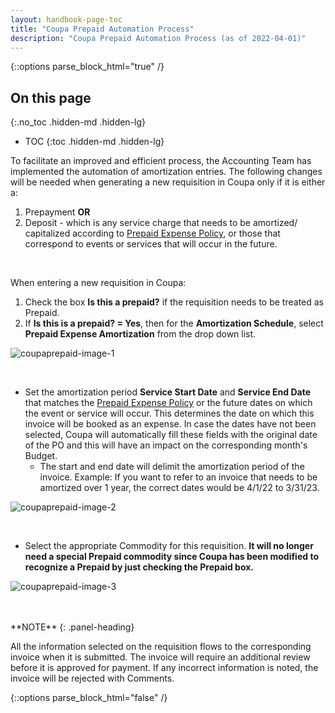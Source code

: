 ```yaml
---
layout: handbook-page-toc
title: "Coupa Prepaid Automation Process"
description: "Coupa Prepaid Automation Process (as of 2022-04-01)"
---
```


{::options parse_block_html="true" /}

<link rel="stylesheet" type="text/css" href="/stylesheets/biztech.css" />

## On this page
{:.no_toc .hidden-md .hidden-lg}

- TOC
{:toc .hidden-md .hidden-lg}

To facilitate an improved and efficient process, the Accounting Team has implemented the automation of amortization entries. The following changes will be needed when generating a new requisition in Coupa only if it is either a:

1. Prepayment **OR**
1. Deposit - which is any service charge that needs to be amortized/ capitalized according to [Prepaid Expense Policy](https://about.gitlab.com/handbook/finance/accounting/#prepaid-expense-policy), or those that correspond to events or services that will occur in the future.

<br>

When entering a new requisition in Coupa:

1. Check the box **Is this a prepaid?** if the requisition needs to be treated as Prepaid. 
1. If **Is this is a prepaid? = Yes**, then for the **Amortization Schedule**, select **Prepaid Expense Amortization** from the drop down list.

![coupaprepaid-image-1](/handbook/business-technology/enterprise-applications/guides/coupa-prepaid/coupaprepaid1a.png)

<br>

- Set the amortization period **Service Start Date** and **Service End Date** that matches the [Prepaid Expense Policy](https://about.gitlab.com/handbook/finance/accounting/#prepaid-expense-policy) or the future dates on which the event or service will occur. This determines the date on which this invoice will be booked as an expense. In case the dates have not been selected, Coupa will automatically fill these fields with the original date of the PO and this will have an impact on the corresponding month's Budget.
  - The start and end date will delimit the amortization period of the invoice. Example: If you want to refer to an invoice that needs to be amortized over 1 year, the correct dates would be 4/1/22 to 3/31/23.

![coupaprepaid-image-2](/handbook/business-technology/enterprise-applications/guides/coupa-prepaid/coupaprepaid2a.png)

<br>

- Select the appropriate Commodity for this requisition. **It will no longer need a special Prepaid commodity since Coupa has been modified to recognize a Prepaid by just checking the Prepaid box.**

![coupaprepaid-image-3](/handbook/business-technology/enterprise-applications/guides/coupa-prepaid/coupaprepaid3a.png)

<br>
<br>

<div class="panel panel-info">
**NOTE**
{: .panel-heading}
<div class="panel-body">

All the information selected on the requisition flows to the corresponding invoice when it is submitted. The invoice will require an additional review before it is approved for payment. If any incorrect information is noted, the invoice will be rejected with Comments.

</div>

{::options parse_block_html="false" /}
